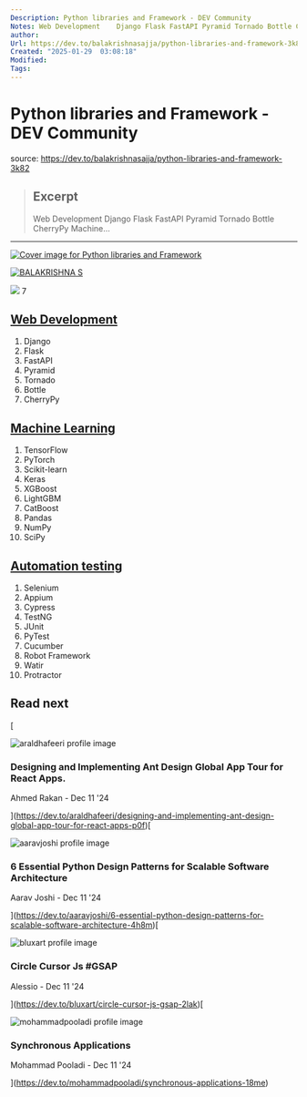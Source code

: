 ```yaml
---
Description: Python libraries and Framework - DEV Community
Notes: Web Development    Django Flask FastAPI Pyramid Tornado Bottle CherryPy             Machine...
author: 
Url: https://dev.to/balakrishnasajja/python-libraries-and-framework-3k82
Created: "2025-01-29  03:08:18"
Modified: 
Tags:
---
```


# Python libraries and Framework - DEV Community

source: https://dev.to/balakrishnasajja/python-libraries-and-framework-3k82

> ## Excerpt
> Web Development    Django Flask FastAPI Pyramid Tornado Bottle CherryPy             Machine...

---
[![Cover image for Python libraries and Framework](https://media2.dev.to/dynamic/image/width=1000,height=420,fit=cover,gravity=auto,format=auto/https%3A%2F%2Fdev-to-uploads.s3.amazonaws.com%2Fuploads%2Farticles%2Fs45jlus291t22mgmpv3l.jpg)](https://media2.dev.to/dynamic/image/width=1000,height=420,fit=cover,gravity=auto,format=auto/https%3A%2F%2Fdev-to-uploads.s3.amazonaws.com%2Fuploads%2Farticles%2Fs45jlus291t22mgmpv3l.jpg)

[![BALAKRISHNA S](https://media2.dev.to/dynamic/image/width=50,height=50,fit=cover,gravity=auto,format=auto/https%3A%2F%2Fdev-to-uploads.s3.amazonaws.com%2Fuploads%2Fuser%2Fprofile_image%2F1116056%2F8bbc5fb7-845f-4e5f-939d-6163ccef5b17.png)](https://dev.to/balakrishnasajja)

 ![](https://assets.dev.to/assets/sparkle-heart-5f9bee3767e18deb1bb725290cb151c25234768a0e9a2bd39370c382d02920cf.svg) 7

## [](https://dev.to/balakrishnasajja/python-libraries-and-framework-3k82#web-development)<u>Web Development</u>

1.  Django
2.  Flask
3.  FastAPI
4.  Pyramid
5.  Tornado
6.  Bottle
7.  CherryPy

## [](https://dev.to/balakrishnasajja/python-libraries-and-framework-3k82#machine-learning)<u>Machine Learning</u>

1.  TensorFlow
2.  PyTorch
3.  Scikit-learn
4.  Keras
5.  XGBoost
6.  LightGBM
7.  CatBoost
8.  Pandas
9.  NumPy
10.  SciPy

## [](https://dev.to/balakrishnasajja/python-libraries-and-framework-3k82#automation-testing)<u>Automation testing</u>

1.  Selenium
2.  Appium
3.  Cypress
4.  TestNG
5.  JUnit
6.  PyTest
7.  Cucumber
8.  Robot Framework
9.  Watir
10.  Protractor

## Read next

[

![araldhafeeri profile image](https://media2.dev.to/dynamic/image/width=100,height=100,fit=cover,gravity=auto,format=auto/https%3A%2F%2Fdev-to-uploads.s3.amazonaws.com%2Fuploads%2Fuser%2Fprofile_image%2F1083298%2Ffadbead2-90a1-47e2-8262-822b3e23d314.jpg)

### Designing and Implementing Ant Design Global App Tour for React Apps.

Ahmed Rakan - Dec 11 '24





](https://dev.to/araldhafeeri/designing-and-implementing-ant-design-global-app-tour-for-react-apps-p0f)[

![aaravjoshi profile image](https://media2.dev.to/dynamic/image/width=100,height=100,fit=cover,gravity=auto,format=auto/https%3A%2F%2Fdev-to-uploads.s3.amazonaws.com%2Fuploads%2Fuser%2Fprofile_image%2F2438298%2F1ebf28a1-b750-44d1-8802-ce7efd90c8ba.jpg)

### 6 Essential Python Design Patterns for Scalable Software Architecture

Aarav Joshi - Dec 11 '24





](https://dev.to/aaravjoshi/6-essential-python-design-patterns-for-scalable-software-architecture-4h8m)[

![bluxart profile image](https://media2.dev.to/dynamic/image/width=100,height=100,fit=cover,gravity=auto,format=auto/https%3A%2F%2Fdev-to-uploads.s3.amazonaws.com%2Fuploads%2Fuser%2Fprofile_image%2F2542876%2Fdb4b8439-5e73-4c39-b077-c56447dd9bc9.jpeg)

### Circle Cursor Js #GSAP

Alessio - Dec 11 '24





](https://dev.to/bluxart/circle-cursor-js-gsap-2lak)[

![mohammadpooladi profile image](https://media2.dev.to/dynamic/image/width=100,height=100,fit=cover,gravity=auto,format=auto/https%3A%2F%2Fdev-to-uploads.s3.amazonaws.com%2Fuploads%2Fuser%2Fprofile_image%2F2488464%2Fbacb1eca-d1dd-4da8-84a7-5740ee8b3901.png)

### Synchronous Applications

Mohammad Pooladi - Dec 11 '24





](https://dev.to/mohammadpooladi/synchronous-applications-18me)

